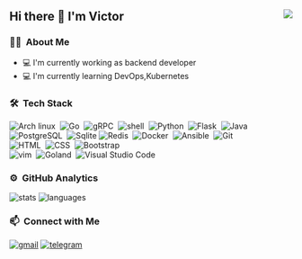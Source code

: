## Hi there 👋 I'm Victor <img align="right" src="https://komarev.com/ghpvc/?username=Gictorbit&color=269077">
### 👨🏻‍ &nbsp;About Me
- 💻 I'm currently working as backend developer
- 💻 I'm currently learning DevOps,Kubernetes

### 🛠 &nbsp;Tech Stack
![Arch linux](https://img.shields.io/badge/-Arch_Linux-141a20?style=flat-square&logo=arch-linux)&nbsp;
![Go](https://img.shields.io/badge/-Go-141a20?style=flat-square&logo=go)&nbsp;
![gRPC](https://img.shields.io/badge/-gRPC-141a20?style=flat-square&logo=google)&nbsp;
![shell](https://img.shields.io/badge/-Bash_Script-141a20?style=flat-square&logo=powershell)&nbsp;
![Python](https://img.shields.io/badge/-Python-141a20?style=flat-square&logo=python)&nbsp;
![Flask](https://img.shields.io/badge/-Flask-141a20?style=flat-square&logo=flask)&nbsp;
![Java](https://img.shields.io/badge/-Java-141a20?style=flat-square&logo=OpenJDK&logoColor=FFA518)&nbsp;\
![PostgreSQL](https://img.shields.io/badge/-PostgreSQL-141a20?style=flat-square&logo=postgresql&logoColor=blue)&nbsp;
![Sqlite](https://img.shields.io/badge/-SQLite-141a20?style=flat-square&logo=sqlite&logoColor=blue)
![Redis](https://img.shields.io/badge/-Redis-141a20?style=flat-square&logo=redis)&nbsp;
![Docker](https://img.shields.io/badge/-Docker-141a20?style=flat-square&logo=docker)&nbsp;
![Ansible](https://img.shields.io/badge/-Ansible-141a20?style=flat-square&logo=ansible)&nbsp;
![Git](https://img.shields.io/badge/-Git-141a20?style=flat-square&logo=git)&nbsp;\
![HTML](https://img.shields.io/badge/-HTML-141a20?style=flat-square&logo=HTML5)&nbsp;
![CSS](https://img.shields.io/badge/-CSS-141a20?style=flat-square&logo=CSS3&logoColor=1572B6)&nbsp;
![Bootstrap](https://img.shields.io/badge/-Bootstrap-141a20?style=flat-square&logo=bootstrap&logoColor=563D7C)&nbsp;\
![vim](https://img.shields.io/badge/-Vim-141a20?style=flat-square&logo=vim)&nbsp;
![Goland](https://img.shields.io/badge/-Goland-141a20?style=flat-square&logo=goland&logoHeight=40)&nbsp;
![Visual Studio Code](https://img.shields.io/badge/-VSCode-141a20?style=flat-square&logo=visual-studio-code&logoColor=007ACC)&nbsp;

### ⚙️ &nbsp;GitHub Analytics
![stats](https://github-readme-stats.vercel.app/api?username=gictorbit&theme=gotham&show_icons=true&border_color=2e3440)
![languages](https://github-readme-stats.vercel.app/api/top-langs/?username=Gictorbit&layout=compact&exclude_repo=Gictorbit.github.io&theme=gotham&border_color=2e3440&card_width=250)

### 📫 &nbsp;Connect with Me
[![gmail](https://img.shields.io/badge/-gictorbit@gmail.com-D14836?style=flat&logo=Gmail&logoColor=white)](mailto:gictorbit@gmail.com)
[![telegram](https://img.shields.io/badge/-@VlC7OR-0e3e55?style=flat&logo=Telegram&logoColor=white)](https://t.me/VlC7OR)

